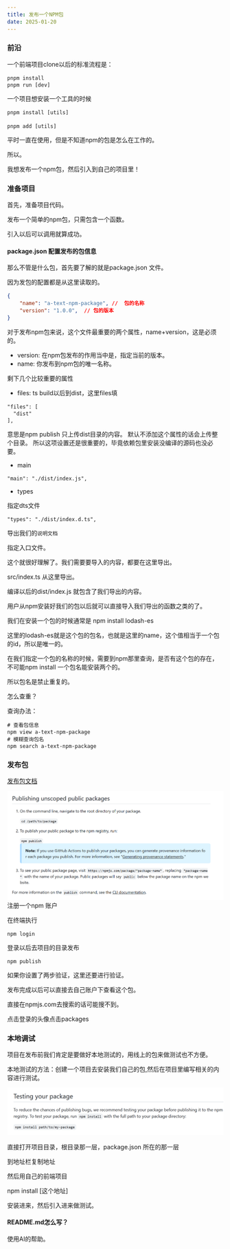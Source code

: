 ```yaml
---
title: 发布一个NPM包
date: 2025-01-20
---
```

### 前沿

一个前端项目clone以后的标准流程是：

```
pnpm install
pnpm run [dev]
```

一个项目想安装一个工具的时候

```
pnpm install [utils]

pnpm add [utils]
```
平时一直在使用，但是不知道npm的包是怎么在工作的。

所以。

我想发布一个npm包，然后引入到自己的项目里！
### 准备项目

首先，准备项目代码。

发布一个简单的npm包，只需包含一个函数。

引入以后可以调用就算成功。
#### package.json 配置发布的包信息

那么不管是什么包，首先要了解的就是package.json 文件。

因为发包的配置都是从这里读取的。

```json
{
	"name": "a-text-npm-package", //  包的名称
	"version": "1.0.0",  // 包的版本
}
```

对于发布npm包来说，这个文件最重要的两个属性，name+version，这是必须的。
- version: 在npm包发布的作用当中是，指定当前的版本。
- name: 你发布到npm包的唯一名称。

剩下几个比较重要的属性
- files: ts build以后到dist，这里files填

```
"files": [  
  "dist"  
],
```

意思是npm publish 只上传dist目录的内容。
默认不添加这个属性的话会上传整个目录。
所以这项设置还是很重要的，毕竟依赖包里安装没编译的源码也没必要。

- main
```
"main": "./dist/index.js",
```
- types

指定dts文件

```
"types": "./dist/index.d.ts",
```
导出我们的`说明文档`

指定入口文件。

这个就很好理解了。我们需要要导入的内容，都要在这里导出。

src/index.ts 从这里导出。

编译以后的dist/index.js 就包含了我们导出的内容。

用户从npm安装好我们的包以后就可以直接导入我们导出的函数之类的了。


我们在安装一个包的时候通常是 npm install lodash-es

这里的lodash-es就是这个包的包名，也就是这里的name，这个值相当于一个包的id，所以是唯一的。

在我们指定一个包的名称的时候，需要到npm那里查询，是否有这个包的存在，不可能npm install 一个包名能安装两个的。

所以包名是禁止重复的。

怎么查重？

查询办法：
``` shell
# 查看包信息
npm view a-text-npm-package
# 模糊查询包名
npm search a-text-npm-package
```



### 发布包

[发布包文档](https://docs.npmjs.com/creating-and-publishing-unscoped-public-packages)

![](https://raw.githubusercontent.com/InsHomePgup/pic_go_img/main/blog/20250120130501168.png)
注册一个npm 账户

在终端执行

```
npm login
```

登录以后去项目的目录发布

```
npm publish
```

如果你设置了两步验证，这里还要进行验证。

发布完成以后可以直接去自己账户下查看这个包。

直接在npmjs.com去搜索的话可能搜不到。

点击登录的头像点击packages

### 本地调试

项目在发布前我们肯定是要做好本地测试的，用线上的包来做测试也不方便。

本地测试的方法：创建一个项目去安装我们自己的包,然后在项目里编写相关的内容进行测试。


![](https://raw.githubusercontent.com/InsHomePgup/pic_go_img/main/blog/20250120135916228.png)

直接打开项目目录，根目录那一层，package.json 所在的那一层

到地址栏复制地址

然后用自己的前端项目

npm install [这个地址]

安装进来，然后引入进来做测试。

#### README.md怎么写？

使用AI的帮助。